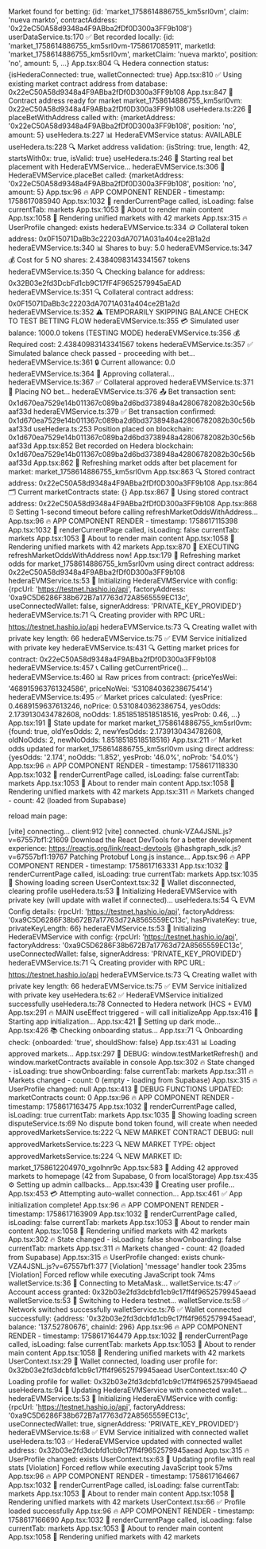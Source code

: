  Market found for betting: {id: 'market_1758614886755_km5srl0vm', claim: 'nueva markto', contractAddress: '0x22eC50A58d9348a4F9ABba2fDf0D300a3FF9b108'}
userDataService.ts:170 ✅ Bet recorded locally: {id: 'market_1758614886755_km5srl0vm-1758617085911', marketId: 'market_1758614886755_km5srl0vm', marketClaim: 'nueva markto', position: 'no', amount: 5, …}
App.tsx:804 🔍 Hedera connection status: {isHederaConnected: true, walletConnected: true}
App.tsx:810 ✅ Using existing market contract address from database: 0x22eC50A58d9348a4F9ABba2fDf0D300a3FF9b108
App.tsx:847 📝 Contract address ready for market market_1758614886755_km5srl0vm: 0x22eC50A58d9348a4F9ABba2fDf0D300a3FF9b108
useHedera.ts:226 🎯 placeBetWithAddress called with: {marketAddress: '0x22eC50A58d9348a4F9ABba2fDf0D300a3FF9b108', position: 'no', amount: 5}
useHedera.ts:227 📊 HederaEVMService status: AVAILABLE
useHedera.ts:228 🔍 Market address validation: {isString: true, length: 42, startsWith0x: true, isValid: true}
useHedera.ts:246 🚀 Starting real bet placement with HederaEVMService...
hederaEVMService.ts:306 🎯 HederaEVMService.placeBet called: {marketAddress: '0x22eC50A58d9348a4F9ABba2fDf0D300a3FF9b108', position: 'no', amount: 5}
App.tsx:96 🔥 APP COMPONENT RENDER - timestamp: 1758617085940
App.tsx:1032 🎯 renderCurrentPage called, isLoading: false currentTab: markets
App.tsx:1053 🎯 About to render main content
App.tsx:1058 🏪 Rendering unified markets with 42 markets
App.tsx:315 🔥 UserProfile changed: exists
hederaEVMService.ts:334 🪙 Collateral token address: 0x0F15071DaBb3c22203dA7071A031a404ce2B1a2d
hederaEVMService.ts:340 📊 Shares to buy: 5.0
hederaEVMService.ts:347 💰 Cost for 5 NO shares: 2.43840983143341567 tokens
hederaEVMService.ts:350 🔍 Checking balance for address: 0x32B03e2fd3DcbFd1cb9C17fF4F9652579945aEAD
hederaEVMService.ts:351 🔍 Collateral contract address: 0x0F15071DaBb3c22203dA7071A031a404ce2B1a2d
hederaEVMService.ts:352 ⚠️ TEMPORARILY SKIPPING BALANCE CHECK TO TEST BETTING FLOW
hederaEVMService.ts:355 💳 Simulated user balance: 1000.0 tokens (TESTING MODE)
hederaEVMService.ts:356 💰 Required cost: 2.43840983143341567 tokens
hederaEVMService.ts:357 ✅ Simulated balance check passed - proceeding with bet...
hederaEVMService.ts:361 🔒 Current allowance: 0.0
hederaEVMService.ts:364 📝 Approving collateral...
hederaEVMService.ts:367 ✅ Collateral approved
hederaEVMService.ts:371 🎲 Placing NO bet...
hederaEVMService.ts:376 📤 Bet transaction sent: 0x1d670ea7529e14b011367c089ba2d6bd3738948a42806782082b30c56baaf33d
hederaEVMService.ts:379 ✅ Bet transaction confirmed: 0x1d670ea7529e14b011367c089ba2d6bd3738948a42806782082b30c56baaf33d
useHedera.ts:253 Position placed on blockchain: 0x1d670ea7529e14b011367c089ba2d6bd3738948a42806782082b30c56baaf33d
App.tsx:852 Bet recorded on Hedera blockchain: 0x1d670ea7529e14b011367c089ba2d6bd3738948a42806782082b30c56baaf33d
App.tsx:862 🎯 Refreshing market odds after bet placement for market: market_1758614886755_km5srl0vm
App.tsx:863 🔍 Stored contract address: 0x22eC50A58d9348a4F9ABba2fDf0D300a3FF9b108
App.tsx:864 🗂️ Current marketContracts state: {}
App.tsx:867 📍 Using stored contract address: 0x22eC50A58d9348a4F9ABba2fDf0D300a3FF9b108
App.tsx:868 ⏰ Setting 1-second timeout before calling refreshMarketOddsWithAddress...
App.tsx:96 🔥 APP COMPONENT RENDER - timestamp: 1758617115398
App.tsx:1032 🎯 renderCurrentPage called, isLoading: false currentTab: markets
App.tsx:1053 🎯 About to render main content
App.tsx:1058 🏪 Rendering unified markets with 42 markets
App.tsx:870 🚀 EXECUTING refreshMarketOddsWithAddress now!
App.tsx:179 🔄 Refreshing market odds for market_1758614886755_km5srl0vm using direct contract address: 0x22eC50A58d9348a4F9ABba2fDf0D300a3FF9b108
hederaEVMService.ts:53 🔧 Initializing HederaEVMService with config: {rpcUrl: 'https://testnet.hashio.io/api', factoryAddress: '0xa9C5D6286F38b672B7a17763d72A8565559EC13c', useConnectedWallet: false, signerAddress: 'PRIVATE_KEY_PROVIDED'}
hederaEVMService.ts:71 🔍 Creating provider with RPC URL: https://testnet.hashio.io/api
hederaEVMService.ts:73 🔍 Creating wallet with private key length: 66
hederaEVMService.ts:75 ✅ EVM Service initialized with private key
hederaEVMService.ts:431 🔍 Getting market prices for contract: 0x22eC50A58d9348a4F9ABba2fDf0D300a3FF9b108
hederaEVMService.ts:457 📞 Calling getCurrentPrice()...
hederaEVMService.ts:460 📊 Raw prices from contract: {priceYesWei: '468915963761324586', priceNoWei: '531084036238675414'}
hederaEVMService.ts:495 ✅ Market prices calculated: {yesPrice: 0.4689159637613246, noPrice: 0.5310840362386754, yesOdds: 2.1739130434782608, noOdds: 1.8518518518518516, yesProb: 0.46, …}
App.tsx:191 🔄 State update for market market_1758614886755_km5srl0vm: {found: true, oldYesOdds: 2, newYesOdds: 2.1739130434782608, oldNoOdds: 2, newNoOdds: 1.8518518518518516}
App.tsx:211 ✅ Market odds updated for market_1758614886755_km5srl0vm using direct address: {yesOdds: '2.174', noOdds: '1.852', yesProb: '46.0%', noProb: '54.0%'}
App.tsx:96 🔥 APP COMPONENT RENDER - timestamp: 1758617118330
App.tsx:1032 🎯 renderCurrentPage called, isLoading: false currentTab: markets
App.tsx:1053 🎯 About to render main content
App.tsx:1058 🏪 Rendering unified markets with 42 markets
App.tsx:311 🔥 Markets changed - count: 42 (loaded from Supabase)


reload main page: 

[vite] connecting...
client:912 [vite] connected.
chunk-VZA4JSNL.js?v=67557bf1:21609 Download the React DevTools for a better development experience: https://reactjs.org/link/react-devtools
@hashgraph_sdk.js?v=67557bf1:19767 Patching Protobuf Long.js instance...
App.tsx:96 🔥 APP COMPONENT RENDER - timestamp: 1758617163331
App.tsx:1032 🎯 renderCurrentPage called, isLoading: true currentTab: markets
App.tsx:1035 🔄 Showing loading screen
UserContext.tsx:32 🔌 Wallet disconnected, clearing profile
useHedera.ts:53 🔄 Initializing HederaEVMService with private key (will update with wallet if connected)...
useHedera.ts:54 🔍 EVM Config details: {rpcUrl: 'https://testnet.hashio.io/api', factoryAddress: '0xa9C5D6286F38b672B7a17763d72A8565559EC13c', hasPrivateKey: true, privateKeyLength: 66}
hederaEVMService.ts:53 🔧 Initializing HederaEVMService with config: {rpcUrl: 'https://testnet.hashio.io/api', factoryAddress: '0xa9C5D6286F38b672B7a17763d72A8565559EC13c', useConnectedWallet: false, signerAddress: 'PRIVATE_KEY_PROVIDED'}
hederaEVMService.ts:71 🔍 Creating provider with RPC URL: https://testnet.hashio.io/api
hederaEVMService.ts:73 🔍 Creating wallet with private key length: 66
hederaEVMService.ts:75 ✅ EVM Service initialized with private key
useHedera.ts:62 ✅ HederaEVMService initialized successfully
useHedera.ts:78 Connected to Hedera network (HCS + EVM)
App.tsx:291 🔥 MAIN useEffect triggered - will call initializeApp
App.tsx:416 🚀 Starting app initialization...
App.tsx:421 🌙 Setting up dark mode...
App.tsx:426 📚 Checking onboarding status...
App.tsx:71 🔍 Onboarding check: {onboarded: 'true', shouldShow: false}
App.tsx:431 📊 Loading approved markets...
App.tsx:297 🧪 DEBUG: window.testMarketRefresh() and window.marketContracts available in console
App.tsx:302 🔥 State changed - isLoading: true showOnboarding: false currentTab: markets
App.tsx:311 🔥 Markets changed - count: 0 (empty - loading from Supabase)
App.tsx:315 🔥 UserProfile changed: null
App.tsx:413 🔄 DEBUG FUNCTIONS UPDATED: marketContracts count: 0
App.tsx:96 🔥 APP COMPONENT RENDER - timestamp: 1758617163475
App.tsx:1032 🎯 renderCurrentPage called, isLoading: true currentTab: markets
App.tsx:1035 🔄 Showing loading screen
disputeService.ts:69 No dispute bond token found, will create when needed
approvedMarketsService.ts:222 🔍 NEW MARKET CONTRACT DEBUG: null
approvedMarketsService.ts:223 🔍 NEW MARKET TYPE: object
approvedMarketsService.ts:224 🔍 NEW MARKET ID: market_1758612204970_xgolhnr9c
App.tsx:583 🎉 Adding 42 approved markets to homepage (42 from Supabase, 0 from localStorage)
App.tsx:435 ⚙️ Setting up admin callbacks...
App.tsx:439 👤 Creating user profile...
App.tsx:453 💳 Attempting auto-wallet connection...
App.tsx:461 ✅ App initialization complete!
App.tsx:96 🔥 APP COMPONENT RENDER - timestamp: 1758617163909
App.tsx:1032 🎯 renderCurrentPage called, isLoading: false currentTab: markets
App.tsx:1053 🎯 About to render main content
App.tsx:1058 🏪 Rendering unified markets with 42 markets
App.tsx:302 🔥 State changed - isLoading: false showOnboarding: false currentTab: markets
App.tsx:311 🔥 Markets changed - count: 42 (loaded from Supabase)
App.tsx:315 🔥 UserProfile changed: exists
chunk-VZA4JSNL.js?v=67557bf1:377 [Violation] 'message' handler took 235ms
[Violation] Forced reflow while executing JavaScript took 74ms
walletService.ts:36 🔄 Connecting to MetaMask...
walletService.ts:47 ✅ Account access granted: 0x32b03e2fd3dcbfd1cb9c17ff4f9652579945aead
walletService.ts:53 🔄 Switching to Hedera testnet...
walletService.ts:58 ✅ Network switched successfully
walletService.ts:76 ✅ Wallet connected successfully: {address: '0x32b03e2fd3dcbfd1cb9c17ff4f9652579945aead', balance: '137.52780676', chainId: 296}
App.tsx:96 🔥 APP COMPONENT RENDER - timestamp: 1758617164479
App.tsx:1032 🎯 renderCurrentPage called, isLoading: false currentTab: markets
App.tsx:1053 🎯 About to render main content
App.tsx:1058 🏪 Rendering unified markets with 42 markets
UserContext.tsx:29 🔄 Wallet connected, loading user profile for: 0x32b03e2fd3dcbfd1cb9c17ff4f9652579945aead
UserContext.tsx:40 📋 Loading profile for wallet: 0x32b03e2fd3dcbfd1cb9c17ff4f9652579945aead
useHedera.ts:94 🔄 Updating HederaEVMService with connected wallet...
hederaEVMService.ts:53 🔧 Initializing HederaEVMService with config: {rpcUrl: 'https://testnet.hashio.io/api', factoryAddress: '0xa9C5D6286F38b672B7a17763d72A8565559EC13c', useConnectedWallet: true, signerAddress: 'PRIVATE_KEY_PROVIDED'}
hederaEVMService.ts:68 ✅ EVM Service initialized with connected wallet
useHedera.ts:103 ✅ HederaEVMService updated with connected wallet address: 0x32b03e2fd3dcbfd1cb9c17ff4f9652579945aead
App.tsx:315 🔥 UserProfile changed: exists
UserContext.tsx:63 🔄 Updating profile with real stats
[Violation] Forced reflow while executing JavaScript took 57ms
App.tsx:96 🔥 APP COMPONENT RENDER - timestamp: 1758617164667
App.tsx:1032 🎯 renderCurrentPage called, isLoading: false currentTab: markets
App.tsx:1053 🎯 About to render main content
App.tsx:1058 🏪 Rendering unified markets with 42 markets
UserContext.tsx:66 ✅ Profile loaded successfully
App.tsx:96 🔥 APP COMPONENT RENDER - timestamp: 1758617166690
App.tsx:1032 🎯 renderCurrentPage called, isLoading: false currentTab: markets
App.tsx:1053 🎯 About to render main content
App.tsx:1058 🏪 Rendering unified markets with 42 markets
